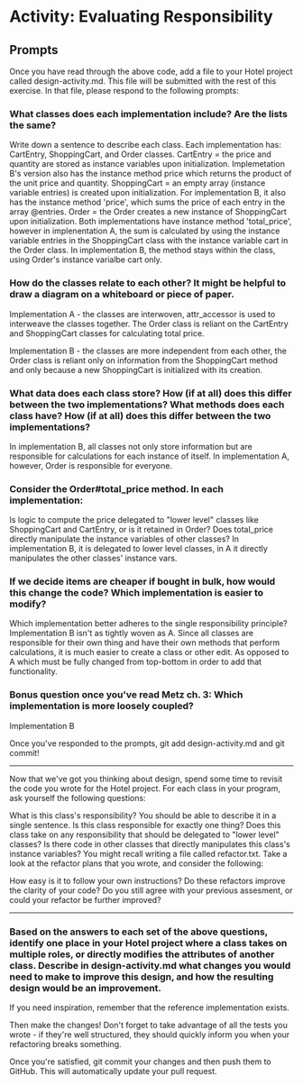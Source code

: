 # Activity: Evaluating Responsibility

## Prompts
Once you have read through the above code, add a file to your Hotel project called design-activity.md. This file will be submitted with the rest of this exercise. In that file, please respond to the following prompts:

### What classes does each implementation include? Are the lists the same?
Write down a sentence to describe each class.
  Each implementation has: CartEntry, ShoppingCart, and Order classes.
  CartEntry = the price and quantity are stored as instance variables upon initialization. Implemetation B's version also has the instance method price which returns the product of the unit price and quantity.
  ShoppingCart = an empty array (instance variable entries) is created upon initialization. For implementation B, it also has the instance method 'price', which sums the price of each entry in the array @entries.
  Order = the Order creates a new instance of ShoppingCart upon initialization. Both implementations have instance method 'total_price', however in implenentation A, the sum is calculated by using the instance variable entries in the ShoppingCart class with the instance variable cart in the Order class. In implementation B, the method stays within the class, using Order's instance varialbe cart only.




### How do the classes relate to each other? It might be helpful to draw a diagram on a whiteboard or piece of paper.
  Implementation A - the classes are interwoven, attr_accessor is used to interweave the classes together. The Order class is reliant on the CartEntry and ShoppingCart classes for calculating total price.

  Implementation B - the classes are more independent from each other, the Order class is reliant only on information from the ShoppingCart method and only because a new ShoppingCart is initialized with its creation.



### What data does each class store? How (if at all) does this differ between the two implementations? What methods does each class have? How (if at all) does this differ between the two implementations?
  In implementation B, all classes not only store information but are responsible for calculations for each instance of itself. In implementation A, however, Order is responsible for everyone.


### Consider the Order#total_price method. In each implementation:
Is logic to compute the price delegated to "lower level" classes like ShoppingCart and CartEntry, or is it retained in Order?
Does total_price directly manipulate the instance variables of other classes?
  In implementation B, it is delegated to lower level classes, in A it directly manipulates the other classes' instance vars.


### If we decide items are cheaper if bought in bulk, how would this change the code? Which implementation is easier to modify?
Which implementation better adheres to the single responsibility principle?
  Implementation B isn't as tightly woven as A. Since all classes are responsible for their own thing and have their own methods that perform calculations, it is much easier to create a class or other edit. As opposed to A which must be fully changed from top-bottom in order to add that functionality.


### Bonus question once you've read Metz ch. 3: Which implementation is more loosely coupled?
  Implementation B


Once you've responded to the prompts, git add design-activity.md and git commit!

****

Now that we've got you thinking about design, spend some time to revisit the code you wrote for the Hotel project. For each class in your program, ask yourself the following questions:

What is this class's responsibility?
You should be able to describe it in a single sentence.
Is this class responsible for exactly one thing?
Does this class take on any responsibility that should be delegated to "lower level" classes?
Is there code in other classes that directly manipulates this class's instance variables?
You might recall writing a file called refactor.txt. Take a look at the refactor plans that you wrote, and consider the following:

How easy is it to follow your own instructions?
Do these refactors improve the clarity of your code?
Do you still agree with your previous assesment, or could your refactor be further improved?
****

### Based on the answers to each set of the above questions, identify one place in your Hotel project where a class takes on multiple roles, or directly modifies the attributes of another class. Describe in design-activity.md what changes you would need to make to improve this design, and how the resulting design would be an improvement.



If you need inspiration, remember that the reference implementation exists.

Then make the changes! Don't forget to take advantage of all the tests you wrote - if they're well structured, they should quickly inform you when your refactoring breaks something.

Once you're satisfied, git commit your changes and then push them to GitHub. This will automatically update your pull request.
